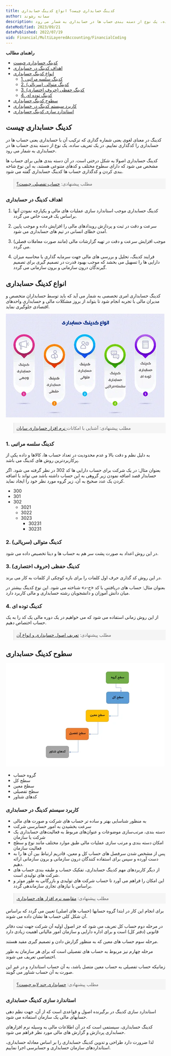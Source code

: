 ```yaml
---
title: کدینگ حسابداری چیست؟ انواع کدینگ حسابداری
author: سمانه رشوند  
description: کدینگ در معنای لغوی یعنی شماره گذاری که ترکیب آن با حسابداری یعنی حساب ها در حسابداری را کدگذاری نماییم، در یک تعریف ساده، یک نوع از دسته بندی حساب ها در حسابداری به شمار می رود.
dateModified: 2023/09/21   
datePublished: 2022/07/19 
uid: Financial/MultiLayeredAccounting/FinancialCoding  
---
```

**راهنمای مطالب**
- [کدینگ حسابداری چیست](#کدینگ-حسابداری-چیست)
- [اهداف کدینگ در حسابداری](#اهداف-کدینگ-در-حسابداری)
- [انواع کدینگ حسابداری](#انواع-کدینگ-حسابداری)
    - [1. کدینگ سلسه مراتبی](#1-کدینگ-سلسه-مراتبی)
    - [2. کدینگ متوالی (سریالی)](#2-کدینگ-متوالی-سریالی)
    - [3. کدینگ حفظی (حروف اختصاری)](#3-کدینگ-حفظی-حروف-اختصاری)
    - [4. کدینگ توده ای](#4-کدینگ-توده-ای)
- [سطوح کدینگ حسابداری](#سطوح-کدینگ-حسابداری)
- [کاربرد سیستم کدینگ در حسابداری](#کاربرد-سیستم-کدینگ-در-حسابداری)
- [استاندارد سازی کدینگ حسابداری](#استاندارد-سازی-کدینگ-حسابداری)


## کدینگ حسابداری چیست
کدینگ در معنای لغوی یعنی شماره گذاری که ترکیب آن با حسابداری یعنی حساب ها در حسابداری را کدگذاری نماییم.
در یک تعریف ساده، یک نوع از دسته بندی حساب ها در حسابداری به شمار می رود.

کدینگ حسابداری اصولا به شکل درختی است. در آن دسته بندی هایی برای حساب ها 
مشخص می شود که دارای سطوح مختلف و کدهای متنوعی هستند، به این نوع شاخه بندی کردن و کدگذاری حساب ها کدینگ حسابداری گفته می شود.

<blockquote style="background-color:#f5f5f5; padding:0.5rem">
مطلب پیشنهادی: <a href="https://www.hooshkar.com/Wiki/Accounting/DetailedAccount" target="_blank">حساب تفصیلی چیست؟
</a></blockquote>

### اهداف کدینگ در حسابداری
1. کدینگ حسابداری موجب استاندارد سازی عملیات های مالی و یکپارچه نمودن آنها براساس یک فرمت خاص می گردد.

2. سرعت و دقت در ثبت و پردازش رویدادهای مالی را افزایش داده و موجب پایین آمدن خطای انسانی در تیم های حسابداری می شود.

3. موجب افزایش سرعت و دقت در تهیه گزارشات مالی (مانند صورت معاملات فصلی) می گردد.

4. فرایند کدینگ، تحلیل و بررسی های مالی جهت سرمایه گذاری یا محاسبه میزان دارایی ها را تسهیل می بخشد که موجب بهبود قدرت در تصمیم گیری برای تصمیم گیرندگان درون سازمانی و برون سازمانی می گردد.

## انواع کدینگ حسابداری
کدینگ حسابداری امری تخصصی به شمار می آید که باید توسط حسابداران متخصص و مدیران مالی با تجربه انجام شود تا بتواند از بروز مشکلات مالی و حسابداری واحدهای اقتصادی جلوگیری نماید.

![انواع کدینگ حسابداری](./Images/TypesOfAccountingCoding.webp)

<blockquote style="background-color:#f5f5f5; padding:0.5rem">
مطلب پیشنهادی: آشنایی با امکانات<a href="https://www.hooshkar.com/Software/Sayan/Module/Accounting" target="_blank"> نرم افزار حسابداری سایان
</a></blockquote>

### 1. کدینگ سلسه مراتبی

به دلیل نظم و دقت بالا و عدم محدودیت در تعداد حساب ها، کالاها و داده یکی از پرکاربردترین روش های کدینگ می باشد.

بعنوان مثال: در یک شرکت برای حساب دارایی ها کد 302 در نظر گرفته می شود.
اگر حسابدار قصد اضافه نمودن  زیر گروهی به این حساب داشته باشد می تواند با اضافه کردن یک عدد صحیح به آن، زیر گروه مورد نظر خود را ایجاد نماید.

* 300
* 301
* 302
    * 3021
    * 3022
    * 3023
        * 30231
        * 30231

### 2. کدینگ متوالی (سریالی)

در این روش اعداد به صورت پشت سر هم به حساب ها و دیتا تخصیص داده می شود.

### 3. کدینگ حفظی (حروف اختصاری)

در این روش کد گذاری حرف اول کلمات را برای بازه کوچکی از کلمات به کار می برند. 

بعنوان مثال: حساب های دریافتنی با کد «ح-د» شناخته می شود.
این نوع کدینگ بیشتر در میان دانش آموزان و دانشجویان رشته حسابداری و مالی کاربرد دارد. 

### 4. کدینگ توده ای

از این روش زمانی استفاده می شود که می خواهیم در یک دوره مالی یک کد را به یک حساب اختصاص دهیم.

<blockquote style="background-color:#f5f5f5; padding:0.5rem">
مطلب پیشنهادی: <a href="https://www.hooshkar.com/Wiki/Financial/AccountingPrinciples" target="_blank">تعریف اصول حسابداری و انواع آن
</a></blockquote>

## سطوح کدینگ حسابداری

![سطوح کدینگ حسابداری](./Images/CodingLevels.webp)

* گروه حساب
* سطح کل
* سطح معین
* سطح تفصیلی
* کدهای شناور

### کاربرد سیستم کدینگ در حسابداری

* به منظور شناسایی بهتر و ساده تر حساب های شرکت و صورت های مالی
* سرعت بخشیدن به امور حسابرسی شرکت
* دسته بندی، مرتب‌سازی موضوعات و عنوان‌های مربوط به فعالیت‌های حسابداری یک شرکت یا سازمان
* امکان دسته بندی و مرتب سازی عملیات مالی طبق موارد مختلف مانند نوع و سطح فعالیت سازمان
* پس از مشخص شدن سرفصل های حساب کل و معین، قادریم ارتباط بین آن ها را به دست آورده و سپس برای استفاده کنندگان درون سازمانی و برون سازمانی ارائه دهیم.
* از دیگر کاربردهای مهم کدینگ حسابداری، تفکیک حساب‌ و طبقه بندی حساب های شرکت های تولیدی است.
* این امکان را فراهم می آورد تا حساب شرکت های تولیدی و بازرگانی به طور موثر و براساس با نیازهای تجاری سازماندهی گردد.

<blockquote style="background-color:#f5f5f5; padding:0.5rem">
مطلب پیشنهادی: <a href="https://www.hooshkar.com/Wiki/Financial/ComparisonFinancialSoftware" target="_blank">مقایسه نرم افزار های حسابداری
</a></blockquote>

برای انجام این کار در ابتدا گروه حسابها (حساب های اصلی) تعیین می گردد که براساس آن شکل کلی حساب ها نشان داده می شوند.

در مرحله دوم حساب کل تعریف می شود که جز اصول اولیه آن شرکت جهت ثبت دفاتر قانونی (دفتر کل) است و برای اداره دارایی و سازمان امور مالیاتی اهمیت زیادی دارد 

مرحله سوم حساب های معین که به منظور گزارش دادن و تصمیم گیری مفید هستند. 

مرحله چهارم نیز مربوط به حساب های تفصیلی است که برای هر سازمان به طور اختصاصی تعریف می شوند.

زمانیکه حساب تفصیلی به حساب معین متصل باشد، به آن حساب استاندارد و در غیر این صورت به آن حساب شناور می گویند.

<blockquote style="background-color:#f5f5f5; padding:0.5rem">
مطلب پیشنهادی: <a href="https://www.hooshkar.com/Wiki/Accounting/MultiLayeredAccounting" target="_blank">حسابداری چند لایه چیست؟
</a></blockquote>

### استاندارد سازی کدینگ حسابداری

استاندارد سازی کدینگ در برگیرنده اصول و قواعدی است که از آن، جهت نظم دهی حسابهای مالی یک سازمان استفاده می شود.

کدینگ حسابداری، سیستمی است که در آن اطلاعات مالی به وسیله نرم افزارهای حسابداری پردازش و گزارش های مالی مورد نظر فراهم می شود.

لذا ضرورت دارد طراحی و تدوین کدینگ حسابداری را بر اساس معادله حسابداری، استانداردهای سازمان حسابداری و حسابرسی اجرا نماییم.



[کدینگ حسابداری چیست]: #کدینگ-حسابداری-چیست
[اهداف کدینگ در حسابداری]: #اهداف-کدینگ-در-حسابداری
[انواع کدینگ حسابداری]: #انواع-کدینگ-حسابداری
[1. کدینگ سلسه مراتبی]: #1-کدینگ-سلسه-مراتبی
[2. کدینگ متوالی (سریالی)]: #2-کدینگ-متوالی-سریالی
[3. کدینگ حفظی (حروف اختصاری)]: #3-کدینگ-حفظی-حروف-اختصاری
[4. کدینگ توده ای]: #4-کدینگ-توده-ای
[سطوح کدینگ حسابداری]: #سطوح-کدینگ-حسابداری
[کاربرد سیستم کدینگ در حسابداری]: #کاربرد-سیستم-کدینگ-در-حسابداری
[استاندارد سازی کدینگ حسابداری]: #استاندارد-سازی-کدینگ-حسابداری
